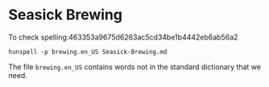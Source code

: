 # Seasick Brewing

To check spelling:463353a9675d6263ac5cd34be1b4442eb6ab56a2
```
hunspell -p brewing.en_US Seasick-Brewing.md
```

The file `brewing.en_US` contains words not in the standard dictionary that
we need.

